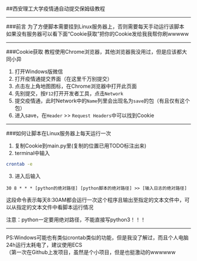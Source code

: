 ##西安理工大学疫情通自动提交保姆级教程
___
###前言
为了方便脚本需要挂到Linux服务器上，否则需要每天手动运行该脚本  
如果没有服务器可以看下面“Cookie获取”把你的Cookie发给我我帮你刷wwwww
___
###Cookie获取
教程使用Chrome浏览器，其他浏览器我没用过，但是应该都大同小异

1. 打开Windows版微信
2. 打开疫情通提交界面（在这里千万别提交）
3. 点击左上角地图图标，在Chrome浏览器中打开此页面
4. 先别提交，按`F12`打开开发者工具，点击`Network`
5. 提交疫情通，此时Network中的`Name`列里会出现名为`save`的包（有且仅有这个包）
6. 进入save，在`Header` >> `Request Headers`中可以找到Cookie
___
###如何让脚本在Linux服务器上每天运行一次
1. 复制Cookie到main.py里(复制的位置已用TODO标注出来)
2. terminal中输入
```BASH
crontab -e
```
3. 进入后输入
```
30 8 * * * [python的绝对路径] [python脚本的绝对路径] >> [输入日志的绝对路径]
```

这段命令表示每天8:30AM都会运行一次这个程序且输出至指定的文本文件中，可以从指定的文本文件中看脚本运行情况

注意：python一定要用绝对路径，不能直接写python3！！！
___  
PS:Windows可能也有类似crontab类似的功能，但是我没了解过，而且个人电脑24h运行太耗电了，建议使用ECS  
（第一次在Github上发项目，虽然是个小项目，但是也挺激动的wwwwww